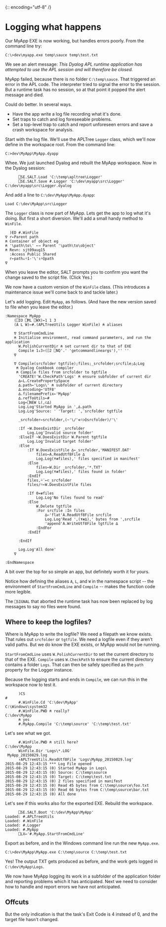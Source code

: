 {:: encoding="utf-8" /}

Logging what happens 
====================

Our MyApp EXE is now working, but handles errors poorly. From the command line try:

    C:\>dev\myapp.exe temp\sauce temp\test.txt

We see an alert message: _This Dyalog APL runtime application has attempted to use the APL session and will therefore be closed._ 

MyApp failed, because there is no folder `C:\temp\sauce`. That triggered an error in the APL code. The interpreter tried to signal the error to the session. But a runtime task has no session, so at that point it popped the alert message and died.   

Could do better. In several ways.

* Have the app write a log file recording what it's done.
* Set traps to catch and log foreseeable problems.
* Set a top-level trap to catch and report unforeseen errors and save a crash workspace for analysis.

Start with the log file. We'll use the APLTree `Logger` class, which we'll now define in the workspace root. From the command line:

    C:>dev\MyApp\MyApp.dyapp

Whee. We just launched Dyalog and rebuilt the MyApp workspace. Now in the Dyalog session:

          ⎕SE.SALT.Load 'C:\temp\apltree\Logger'
          ⎕SE.SALT.Save #.Logger 'C:\dev\myapp\src\Logger'
    C:\dev\myapp\src\Logger.dyalog

And add a line to `C:\dev\MyApp\MyApp.dyapp`:

    Load C:\dev\MyApp\src\Logger

The `Logger` class is now part of MyApp. Lets get the app to log what it's doing. But first a short diversion. We'll add a small handy method to `WinFile`.

      )ED #.WinFile
    ∇ r←Parent path
    ⍝ Container of object eg
    ⍝ '\path\to\' ←→ Parent '\path\to\object'
    ⍝ Revn: sjt09aug15
      :Access Public Shared
      r←path↓⍨1-'\'⍳⍨⌽path
    ∇

When you leave the editor, SALT prompts you to confirm you want the change saved to the script file. (Click Yes.)

We now have a custom version of the `WinFile` class. (This introduces a maintenance issue we'll come back to and tackle later.) 

Let's add logging. Edit `MyApp`, as follows. (And have the new version saved to file when you leave the editor.) 

~~~~~~~~
:Namespace MyApp
    (⎕IO ⎕ML ⎕WX)←1 1 3
    (A L W)←#.(APLTreeUtils Logger WinFile) ⍝ aliases

    ∇ StartFromCmdLine
    ⍝ Initialise environment, read command parameters, and run the application
      W.PolishCurrentDir ⍝ set current dir to that of EXE
      Compile 1↓3↑(⌷2 ⎕NQ'.' 'getcommandlineargs'),'' ''
    ∇

    ∇ Compile(srcfolder tgtfile);files;_srcfolder;srcfile;∆;Log
     ⍝ Dyalog Cookbook compiler
     ⍝ Compile files from srcfolder to tgtfile
      'CREATE!'W.CheckPath'Logs' ⍝ ensure subfolder of current dir
      ∆←L.CreatePropertySpace
      ∆.path←'Logs\' ⍝ subfolder of current directory
      ∆.encoding←'UTF8'
      ∆.filenamePrefix←'MyApp'
      ∆.refToUtils←#
      Log←⎕NEW L(,⊂∆)
      Log.Log'Started MyApp in ',∆.path
      Log.Log'Source: ' 'Target: ',¨srcfolder tgtfile
     
      _srcfolder←srcfolder,(~'\/'∊⍨⊃⌽srcfolder)/'\'
     
      :If ~W.DoesExistDir _srcfolder
          Log.Log'Invalid source folder'
      :ElseIf ~W.DoesExistDir W.Parent tgtfile
          Log.Log'Invalid target folder'
      :Else
          :If W.DoesExistFile ∆←_srcfolder,'MANIFEST.DAT'
              files←A.ReadUtf8File ∆
              Log.Log(⍕≢files),' files specified in manifest'
          :Else
              files←W.Dir _srcfolder,'*.TXT'
              Log.Log(⍕≢files),' files found in folder'
          :EndIf
          files,⍨¨←⊂_srcfolder
          files/⍨←W.DoesExistFile files
     
          :If 0=≢files
              Log.Log'No files found to read'
          :Else
              W.Delete tgtfile
              :For srcfile :In files
                  ∆←'flat'A.ReadUtf8File srcfile
                  Log.Log'Read ',(⍕≢∆),' bytes from ',srcfile
                  'append'A.WriteUtf8File tgtfile ∆
              :EndFor
          :EndIf
     
      :EndIf
     
      Log.Log'All done'
    ∇

:EndNamespace
~~~~~~~~

A bit over the top for so simple an app, but definitely worth it for yours. 

Notice how defining the aliases `A`, `L`, and `W` in the namespace script -- the environment of `StartFromCmdLine` and `Compile` -- makes the function code more legible. 

The `⎕SIGNAL` that aborted the runtime task has now been replaced by log messages to say no files were found.


Where to keep the logfiles? 
---------------------------

Where is MyApp to write the logfile? We need a filepath we know exists. That rules out `srcfolder` or `tgtfile`. We need a logfile even if they aren't valid paths. But we do know the EXE exists, or MyApp would not be running. 

`StartFromCmdLine` uses `W.PolishCurrentDir` to set the current directory to that of the EXE. `Compile` uses `W.CheckPath` to ensure the current directory contains a folder `Logs`. That can then be safely specified as the `path` property for the Logger instance.   

Because the logging starts and ends in `Compile`, we can run this in the workspace now to test it.

~~~~~~~~
      )CS
#
      #.WinFile.Cd 'C:\dev\MyApp'
C:\Windows\system32
      #.WinFile.PWD ⍝ really?
C:\dev\MyApp
      ⍝ yes
      #.MyApp.Compile 'C:\temp\source' 'C:\temp\test.txt'
~~~~~~~~

Let's see what we got.

~~~~~~~~
      #.WinFile.PWD ⍝ still here?
C:\dev\MyApp
      WinFile.Dir 'Logs\*.LOG'
 MyApp_20150829.log 
      ↑APLTreeUtils.ReadUtf8File 'Logs\MyApp_20150829.log'
2015-08-29 12:43:15 *** Log File opened                          
2015-08-29 12:43:15 (0) Started MyApp in Logs\                   
2015-08-29 12:43:15 (0) Source: C:\temp\source                   
2015-08-29 12:43:15 (0) Target: C:\temp\test.txt                 
2015-08-29 12:43:15 (0) 2 files specified in manifest            
2015-08-29 12:43:15 (0) Read 45 bytes from C:\temp\source\foo.txt
2015-08-29 12:43:15 (0) Read 66 bytes from C:\temp\source\bar.txt
2015-08-29 12:43:15 (0) All done                                 
~~~~~~~~

Let's see if this works also for the exported EXE. Rebuild the workspace. 

          ⎕SE.SALT.Boot 'C:\dev\MyApp\MyApp'
    Loaded: #.APLTreeUtils
    Loaded: #.WinFile
    Loaded: #.Logger
    Loaded: #.MyApp
          ⎕LX←'#.MyApp.StartFromCmdLine'

Export as before, and in the Windows command line run the new `MyApp.exe`.

    C:\>dev\MyApp\MyApp.exe C:\temp\source C:\temp\test.txt

Yes! The output TXT gets produced as before, and the work gets logged in `C:\dev\MyApp\Logs`. 

We now have MyApp logging its work in a subfolder of the application folder and reporting problems which it has anticipated. Next we need to consider how to handle and report errors we have not anticipated. 

## Offcuts

But the only indication is that the task's Exit Code is 4 instead of 0, and the target file hasn't changed. 